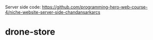 Server side code: https://github.com/programming-hero-web-course-4/niche-website-server-side-chandansarkarcs
# drone-store

